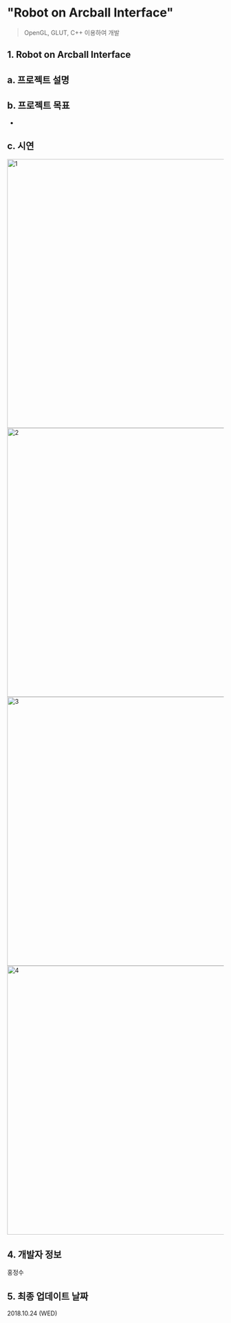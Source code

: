 # "Robot on Arcball Interface"
> OpenGL, GLUT, C++ 이용하여 개발

 
## 1. Robot on Arcball Interface

## a. 프로젝트 설명


## b. 프로젝트 목표

-

## c. 시연

<img width="624" alt="1" src="https://user-images.githubusercontent.com/41661879/55081785-d43bd500-50e3-11e9-8ca4-3b8766d0cec8.png">

<img width="624" alt="2" src="https://user-images.githubusercontent.com/41661879/55081792-d69e2f00-50e3-11e9-9469-d7771e859df4.png">

<img width="624" alt="3" src="https://user-images.githubusercontent.com/41661879/55081804-d9991f80-50e3-11e9-8178-82c2e2cf8f62.png">

<img width="624" alt="4" src="https://user-images.githubusercontent.com/41661879/55081803-d9991f80-50e3-11e9-865f-28879ce9093b.png">




## 4. 개발자 정보

홍정수
  
## 5. 최종 업데이트 날짜

2018.10.24 (WED)
